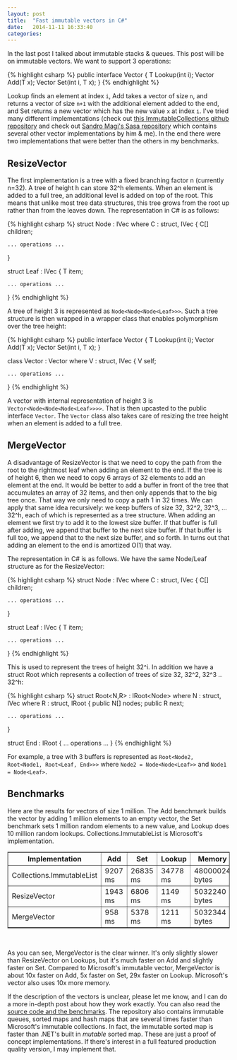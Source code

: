 ```yaml
---
layout: post
title:  "Fast immutable vectors in C#"
date:   2014-11-11 16:33:40
categories: 
---
```


In the last post I talked about immutable stacks & queues. This post will be on immutable vectors. We want to support 3 operations:

{% highlight csharp %}
public interface Vector 
{
    T Lookup(int i);
    Vector Add(T x);
    Vector Set(int i, T x);
}
{% endhighlight %}

Lookup finds an element at index `i`, Add takes a vector of size `n`, and returns a vector of size `n+1` with the additional element added to the end, and Set returns a new vector which has the new value `x` at index `i`. I've tried many different implementations (check out [this ImmutableCollections github repository](https://github.com/julesjacobs/ImmutableCollections/tree/master/ImmutableCollections/ImmutableCollections/Vectors) and check out [Sandro Magi's Sasa repository](http://sourceforge.net/p/sasa/code/ci/default/tree/Bench/) which contains several other vector implementations by him & me). In the end there were two implementations that were better than the others in my benchmarks.

## ResizeVector ##

The first implementation is a tree with a fixed branching factor n (currently n=32). A tree of height h can store 32^h elements. When an element is added to a full tree, an additional level is added on top of the root. This means that unlike most tree data structures, this tree grows from the root up rather than from the leaves down. The representation in C# is as follows:

{% highlight csharp %}
struct Node<C> : IVec where C : struct, IVec
{
    C[] children;

    ... operations ...
}

struct Leaf : IVec
{
    T item;

    ... operations ...
}
{% endhighlight %}

A tree of height 3 is represented as `Node<Node<Node<Leaf>>>`. Such a tree structure is then wrapped in a wrapper class that enables polymorphism over the tree height:

{% highlight csharp %}
public interface Vector 
{
    T Lookup(int i);
    Vector Add(T x);
    Vector Set(int i, T x);
}

class Vector<V> : Vector where V : struct, IVec
{
    V self;

    ... operations ...
}
{% endhighlight %}

A vector with internal representation of height 3 is `Vector<Node<Node<Node<Leaf>>>>`. That is then upcasted to the public interface `Vector`. The `Vector` class also takes care of resizing the tree height when an element is added to a full tree.

## MergeVector ##

A disadvantage of ResizeVector is that we need to copy the path from the root to the rightmost leaf when adding an element to the end. If the tree is of height 6, then we need to copy 6 arrays of 32 elements to add an element at the end. It would be better to add a buffer in front of the tree that accumulates an array of 32 items, and then only appends that to the big tree once. That way we only need to copy a path 1 in 32 times. We can apply that same idea recursively: we keep buffers of size 32, 32^2, 32^3, ... 32^h, each of which is represented as a tree structure. When adding an element we first try to add it to the lowest size buffer. If that buffer is full after adding, we append that buffer to the next size buffer. If that buffer is full too, we append that to the next size buffer, and so forth. In turns out that adding an element to the end is amortized O(1) that way. 

The representation in C# is as follows. We have the same Node/Leaf structure as for the ResizeVector:

{% highlight csharp %}
struct Node<C> : IVec where C : struct, IVec
{
    C[] children;

    ... operations ...
}

struct Leaf : IVec
{
    T item;

    ... operations ...
}
{% endhighlight %}

This is used to represent the trees of height 32^i. In addition we have a struct Root which represents a collection of trees of size 32, 32^2, 32^3 .. 32^h:

{% highlight csharp %}
struct Root<N,R> : IRoot<Node<N>>
    where N : struct, IVec 
    where R : struct, IRoot<N>
{
    public N[] nodes;
    public R next;

    ... operations ...
}

struct End : IRoot<Leaf>
{
    ... operations ...
}
{% endhighlight %}

For example, a tree with 3 buffers is represented as `Root<Node2, Root<Node1, Root<Leaf, End>>>` where `Node2 = Node<Node<Leaf>>` and `Node1 = Node<Leaf>`.

## Benchmarks ##

Here are the results for vectors of size 1 million. The Add benchmark builds the vector by adding 1 million elements to an empty vector, the Set benchmark sets 1 million random elements to a new value, and Lookup does 10 million random lookups. Collections.ImmutableList is Microsoft's implementation.

<table border="1">
<tr><th>Implementation</th><th>Add</th><th>Set</th><th>Lookup</th><th>Memory</th></tr>
<tr><td>Collections.ImmutableList </td><td> 9207 ms </td><td> 26835 ms </td><td> 34778 ms </td><td> 48000024 bytes</td></tr>
<tr><td>ResizeVector </td><td> 1943 ms </td><td> 6806 ms </td><td> 1149 ms </td><td> 5032240 bytes</td></tr>
<tr><td>MergeVector </td><td> 958 ms </td><td> 5378 ms </td><td> 1211 ms </td><td> 5032344 bytes</td></tr>
</table>
<br>

As you can see, MergeVector is the clear winner. It's only slightly slower than ResizeVector on Lookups, but it's much faster on Add and slightly faster on Set. Compared to Microsoft's immutable vector, MergeVector is about 10x faster on Add, 5x faster on Set, 29x faster on Lookup. Microsoft's vector also uses 10x more memory. 

If the description of the vectors is unclear, please let me know, and I can do a more in-depth post about how they work exactly. You can also read the [source code and the benchmarks](https://github.com/julesjacobs/ImmutableCollections/tree/master/ImmutableCollections/ImmutableCollections/Vectors). The repository also contains immutable queues, sorted maps and hash maps that are several times faster than Microsoft's immutable collections. In fact, the immutable sorted map is faster than .NET's built in *mutable* sorted map. These are just a proof of concept implementations. If there's interest in a full featured production quality version, I may implement that.
